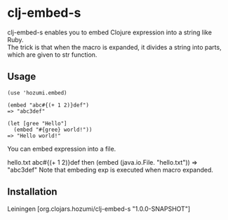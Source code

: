 # clj-embed-s

clj-embed-s enables you to embed Clojure expression into a string like Ruby.<br>
The trick is that when the macro is expanded, it divides a string into parts, which are given to str function.

## Usage

    (use 'hozumi.embed)

    (embed "abc#{(+ 1 2)}def")
    => "abc3def"

    (let [gree "Hello"]
      (embed "#{gree} world!"))
    => "Hello world!"

You can embed expression into a file.

hello.txt
    abc#{(+ 1 2)}def
then
    (embed (java.io.File. "hello.txt"))
    => "abc3def"
Note that embeding exp is executed when macro expanded.

## Installation
Leiningen
    [org.clojars.hozumi/clj-embed-s "1.0.0-SNAPSHOT"]